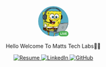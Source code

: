 <div align="center">
  <div style="position: relative; display: inline-block; width: 80px; height: 80px;">
    <img src="SpongeBob.png" alt="SpongeBob" width="80" height="80" style="border-radius: 50%;">
    <span style="position: absolute; bottom: 0; right: 0; background-color: #4CAF50; color: white; font-size: 8px; font-weight: bold; padding: 2px 4px; border-radius: 10px;">
      LIVE
    </span>
  </div>
</div>

<p align="center">
  Hello Welcome To Matts Tech Labs👋🏿
</p>




<p align="center">
  <a href="Matthew_Gregory_Resume_TechSupportLead_v2.pdf">
    <img alt="Resume" src="https://img.shields.io/badge/📄_View_Resume-blue?style=for-the-badge">
  </a>
  <a href="https://linkedin.com/in/Mattgregory96">
    <img alt="LinkedIn" src="https://img.shields.io/badge/🔗_LinkedIn-0077B5?style=for-the-badge&logo=linkedin&logoColor=white">
  </a>
  <a href="https://github.com/Mattstechlabs">
    <img alt="GitHub" src="https://img.shields.io/badge/💻_GitHub-0077b5?style=for-the-badge&logo=github&logoColor=white">
  </a>
</p>


